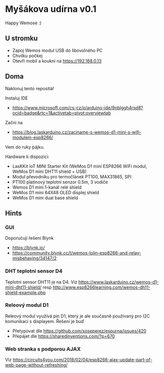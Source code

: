 # Myšákova udírna v0.1

Happy Wemose :)

## U stromku

* Zapoj Wemos modul USB do libovolného PC
* Chvilku počkej
* Otevři mobil a koukni na https://192.168.0.13 

## Doma

Naklonuj tento repositář

Instaluj IDE

* https://www.microsoft.com/cs-cz/p/arduino-ide/9nblggh4rsd8?ocid=badge&rtc=1&activetab=pivot:overviewtab

Začni na

* https://blog.laskarduino.cz/zaciname-s-wemos-d1-mini-s-wifi-modulem-esp8266/

Vem do ruky pájku. 

Hardware k dispozici:

* LasKKit IoT MINI Starter Kit (WeMos D1 mini ESP8266 WiFi modul, WeMos D1 mini DHT11 shield + USB)
* Modul převodníku pro termočlánek PT100, MAX31865, SPI
* PT100 platinový teplotní senzor 0.5m, 3 vodiče
* Wemos D1 mini 1-kanál relé shield
* WeMos D1 mini 64X48 OLED displej shield
* WeMos D1 mini dual base shield


## Hints

### GUI

Doporučuji řešení Blynk

* https://blynk.io/
* https://community.blynk.cc/t/wemos-lolin-esp8266-and-relay-misbehaving/34147/2

### DHT teplotni sensor D4

Teplotni sensor DHT11 je na D4. Viz https://www.laskarduino.cz/wemos-d1-mini-dht11-shield/ resp http://www.esp8266learning.com/wemos-dh11-shield-example.php

### Releový modul D1

Releový modul využívá pin D1, který je ale současně používaný pro I2C komunikaci s displayem. 
Řešení je buď

* Přetypovat dle https://github.com/xoseperez/espurna/issues/420
* Přepájet dle https://sharedinventions.com/?p=670

### Web stranka s podporou AJAX

Viz https://circuits4you.com/2018/02/04/esp8266-ajax-update-part-of-web-page-without-refreshing/


